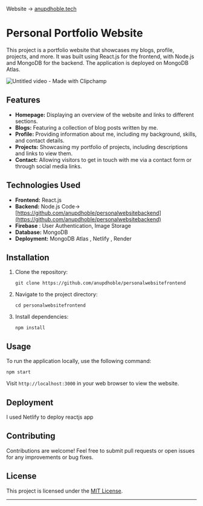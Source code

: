 Website -> [anupdhoble.tech](https://anupdhoble.tech)

# Personal Portfolio Website

This project is a portfolio website that showcases my blogs, profile, projects, and more. It was built using React.js for the frontend, with Node.js and MongoDB for the backend. The application is deployed on MongoDB Atlas.

![Untitled video - Made with Clipchamp](https://github.com/anupdhoble/personalwebsitefrontend/assets/83175840/71298b51-b13a-4eeb-bc19-1e14d1a8c143)



## Features

- **Homepage:** Displaying an overview of the website and links to different sections.
- **Blogs:** Featuring a collection of blog posts written by me.
- **Profile:** Providing information about me, including my background, skills, and contact details.
- **Projects:** Showcasing my portfolio of projects, including descriptions and links to view them.
- **Contact:** Allowing visitors to get in touch with me via a contact form or through social media links.

## Technologies Used

- **Frontend:** React.js
- **Backend:** Node.js Code-> [https://github.com/anupdhoble/personalwebsitebackend](https://github.com/anupdhoble/personalwebsitebackend)
- **Firebase** : User Authentication, Image Storage
- **Database:** MongoDB
- **Deployment:** MongoDB Atlas , Netlify , Render

## Installation

1. Clone the repository:
   ```
   git clone https://github.com/anupdhoble/personalwebsitefrontend
   ```
2. Navigate to the project directory:
   ```
   cd personalwebsitefrontend
   ```
3. Install dependencies:
   ```
   npm install
   ```



## Usage

To run the application locally, use the following command:

```
npm start
```

Visit `http://localhost:3000` in your web browser to view the website.

## Deployment

I used Netlify to deploy reactjs app

## Contributing

Contributions are welcome! Feel free to submit pull requests or open issues for any improvements or bug fixes.

## License

This project is licensed under the [MIT License](LICENSE).

---
